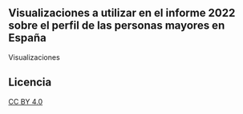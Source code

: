 ## Visualizaciones a utilizar en el informe 2022 sobre el perfil de las personas mayores en España

Visualizaciones

## Licencia

[CC BY 4.0](https://creativecommons.org/licenses/by/4.0/)

